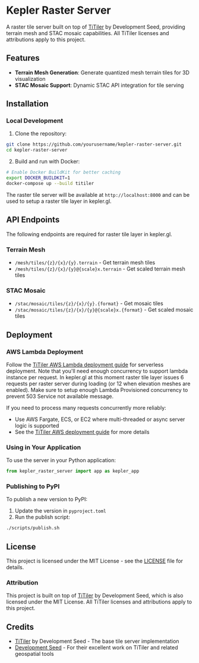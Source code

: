 # Kepler Raster Server

A raster tile server built on top of [TiTiler](https://github.com/developmentseed/titiler) by Development Seed, providing terrain mesh and STAC mosaic capabilities. All TiTiler licenses and attributions apply to this project.

## Features

- **Terrain Mesh Generation**: Generate quantized mesh terrain tiles for 3D visualization
- **STAC Mosaic Support**: Dynamic STAC API integration for tile serving

## Installation

### Local Development

1. Clone the repository:

```bash
git clone https://github.com/yourusername/kepler-raster-server.git
cd kepler-raster-server
```

2. Build and run with Docker:

```bash
# Enable Docker BuildKit for better caching
export DOCKER_BUILDKIT=1
docker-compose up --build titiler
```

The raster tile server will be available at `http://localhost:8000` and can be used to setup a raster tile layer in kepler.gl.

## API Endpoints

The following endpoints are required for raster tile layer in kepler.gl.

### Terrain Mesh

- `/mesh/tiles/{z}/{x}/{y}.terrain` - Get terrain mesh tiles
- `/mesh/tiles/{z}/{x}/{y}@{scale}x.terrain` - Get scaled terrain mesh tiles

### STAC Mosaic

- `/stac/mosaic/tiles/{z}/{x}/{y}.{format}` - Get mosaic tiles
- `/stac/mosaic/tiles/{z}/{x}/{y}@{scale}x.{format}` - Get scaled mosaic tiles

## Deployment

### AWS Lambda Deployment

Follow the [TiTiler AWS Lambda deployment guide](https://developmentseed.org/titiler/deployment/aws/lambda/) for serverless deployment. Note that you'll need enough concurrency to support lambda instance per request. In kepler.gl at this moment raster tile layer issues 6 requests per raster server during loading (or 12 when elevation meshes are enabled).
Make sure to setup enough Lambda Provisioned concurrency to prevent 503 Service not available message.

If you need to process many requests concurrently more reliably:

- Use AWS Fargate, ECS, or EC2 where multi-threaded or async server logic is supported
- See the [TiTiler AWS deployment guide](https://developmentseed.org/titiler/deployment/aws/intro/) for more details

### Using in Your Application

To use the server in your Python application:

```python
from kepler_raster_server import app as kepler_app
```

### Publishing to PyPI

To publish a new version to PyPI:

1. Update the version in `pyproject.toml`
2. Run the publish script:

```bash
./scripts/publish.sh
```

## License

This project is licensed under the MIT License - see the [LICENSE](LICENSE) file for details.

### Attribution

This project is built on top of [TiTiler](https://github.com/developmentseed/titiler) by Development Seed, which is also licensed under the MIT License. All TiTiler licenses and attributions apply to this project.

## Credits

- [TiTiler](https://github.com/developmentseed/titiler) by Development Seed - The base tile server implementation
- [Development Seed](https://developmentseed.org/) - For their excellent work on TiTiler and related geospatial tools
